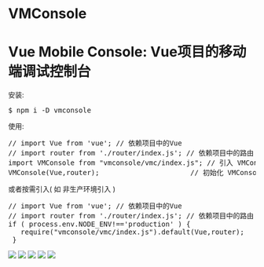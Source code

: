 <h1>VMConsole</h1>
<h1>Vue Mobile Console: Vue项目的移动端调试控制台</h1>


安装: 
<pre>
$ npm i -D vmconsole
</pre>

使用: 
<pre>
// import Vue from 'vue'; // 依赖项目中的Vue  
// import router from './router/index.js'; // 依赖项目中的路由 
import VMConsole from "vmconsole/vmc/index.js"; // 引入 VMConsole  
VMConsole(Vue,router);                      // 初始化 VMConsole  
</pre>


或者按需引入( 如 非生产环境引入 )
<pre>
// import Vue from 'vue'; // 依赖项目中的Vue  
// import router from './router/index.js'; // 依赖项目中的路由 
if ( process.env.NODE_ENV!=='production' ) {
   require("vmconsole/vmc/index.js").default(Vue,router); 
 }
</pre>


<img src="./doc/console.png" > 
<img src="./doc/element.png" > 
<img src="./doc/network.png" > 
<img src="./doc/routes.png" > 
<img src="./doc/storage.png" > 





 



















